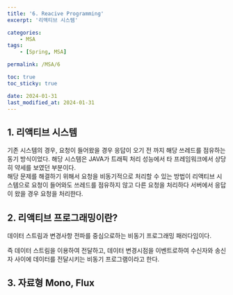 ```yaml
---
title: '6. Reacive Programming'
excerpt: '리액티브 시스템'

categories:
    - MSA
tags:
    - [Spring, MSA]

permalink: /MSA/6

toc: true
toc_sticky: true

date: 2024-01-31
last_modified_at: 2024-01-31
---
```


## 1. 리액티브 시스템

기존 시스템의 경우, 요청이 들어왔을 경우 응답이 오기 전 까지 해당 쓰레드를 점유하는 동기 방식이었다. 해당 시스템은 JAVA가 트래픽 처리 성능에서 타 프레임워크에서 상당히 약세를 보였던 부분이다.  
해당 문제를 해결하기 위해서 요청을 비동기적으로 처리할 수 있는 방법이 리액티브 시스템으로 요청이 들어와도 쓰레드를 점유하지 않고 다른 요청을 처리하다 서버에서 응답이 왔을 경우 요청을 처리한다.

## 2. 리액티브 프로그래밍이란?

데이터 스트림과 변경사항 전파를 중심으로하는 비동기 프로그래밍 패러다임이다.

즉 데이터 스트림을 이용하여 전달하고, 데이터 변경시점을 이벤트로하여 수신자와 송신자 사이에 데이터를 전달시키는 비동기 프로그램이라고 한다.

## 3. 자료형 Mono, Flux

<!-- <img src="/assets/images/Kafka/1-4.png"> -->
